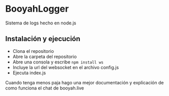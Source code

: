# BooyahLogger
Sistema de logs hecho en node.js

## Instalación y ejecución

* Clona el repositorio
* Abre la carpeta del repositorio
* Abre una consola y escribe `npm install ws`
* Incluye la url del websocket en el archivo config.js
* Ejecuta index.js

Cuando tenga menos paja hago una mejor documentación y explicación de como funciona el chat de booyah.live
